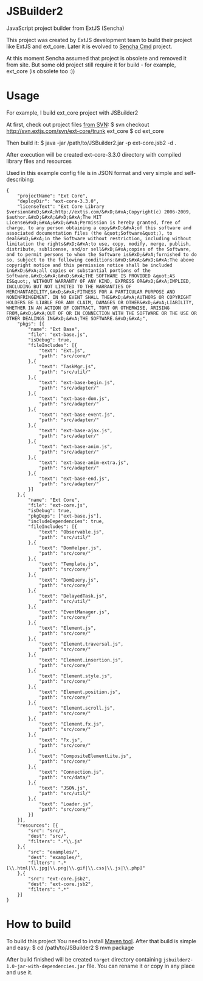 # JSBuilder2
JavaScript project builder from ExtJS (Sencha)

This project was created by ExtJS development team to build their project like ExtJS and ext_core.
Later it is evolved to [Sencha Cmd][1] project.

At this moment Sencha assumed that project is obsolete and removed it from site.
But some old project still require it for build - for example, ext_core (is obsolete too :))

# Usage
For example, I build ext_core project with JSBuilder2

At first, check out project files [from SVN][2]:
    $ svn checkout http://svn.extjs.com/svn/ext-core/trunk ext_core
    $ cd ext_core

Then build it:
    $ java -jar /path/to/JSBuilder2.jar -p ext-core.jsb2 -d .

After execution will be created ext-core-3.3.0 directory with compiled library files and resources

Used in this example config file is in JSON format and very simple and self-describing:

    {
	    "projectName": "Ext Core",
	    "deployDir": "ext-core-3.3.0",
	    "licenseText": "Ext Core Library $version&#xD;&#xA;http://extjs.com/&#xD;&#xA;Copyright(c) 2006-2009, $author.&#xD;&#xA;&#xD;&#xA;The MIT License&#xD;&#xA;&#xD;&#xA;Permission is hereby granted, free of charge, to any person obtaining a copy&#xD;&#xA;of this software and associated documentation files (the &quot;Software&quot;), to deal&#xD;&#xA;in the Software without restriction, including without limitation the rights&#xD;&#xA;to use, copy, modify, merge, publish, distribute, sublicense, and/or sell&#xD;&#xA;copies of the Software, and to permit persons to whom the Software is&#xD;&#xA;furnished to do so, subject to the following conditions:&#xD;&#xA;&#xD;&#xA;The above copyright notice and this permission notice shall be included in&#xD;&#xA;all copies or substantial portions of the Software.&#xD;&#xA;&#xD;&#xA;THE SOFTWARE IS PROVIDED &quot;AS IS&quot;, WITHOUT WARRANTY OF ANY KIND, EXPRESS OR&#xD;&#xA;IMPLIED, INCLUDING BUT NOT LIMITED TO THE WARRANTIES OF MERCHANTABILITY,&#xD;&#xA;FITNESS FOR A PARTICULAR PURPOSE AND NONINFRINGEMENT. IN NO EVENT SHALL THE&#xD;&#xA;AUTHORS OR COPYRIGHT HOLDERS BE LIABLE FOR ANY CLAIM, DAMAGES OR OTHER&#xD;&#xA;LIABILITY, WHETHER IN AN ACTION OF CONTRACT, TORT OR OTHERWISE, ARISING FROM,&#xD;&#xA;OUT OF OR IN CONNECTION WITH THE SOFTWARE OR THE USE OR OTHER DEALINGS IN&#xD;&#xA;THE SOFTWARE.&#xD;&#xA;",
	    "pkgs": [{
	        "name": "Ext Base",
	        "file": "ext-base.js",
	        "isDebug": true,
	        "fileIncludes": [{
	            "text": "Ext.js",
	            "path": "src/core/"
	        },{
	            "text": "TaskMgr.js",
	            "path": "src/util/"
	        },{
	            "text": "ext-base-begin.js",
	            "path": "src/adapter/"
	        },{
	            "text": "ext-base-dom.js",
	            "path": "src/adapter/"
	        },{
	            "text": "ext-base-event.js",
	            "path": "src/adapter/"
	        },{
	            "text": "ext-base-ajax.js",
	            "path": "src/adapter/"
	        },{
	            "text": "ext-base-anim.js",
	            "path": "src/adapter/"
	        },{
	            "text": "ext-base-anim-extra.js",
	            "path": "src/adapter/"
	        },{
	            "text": "ext-base-end.js",
	            "path": "src/adapter/"
	        }]
	    },{
	        "name": "Ext Core",
	        "file": "ext-core.js",
	        "isDebug": true,
	        "pkgDeps": ["ext-base.js"],
	        "includeDependencies": true,
	        "fileIncludes": [{
	            "text": "Observable.js",
	            "path": "src/util/"
	        },{
	            "text": "DomHelper.js",
	            "path": "src/core/"
	        },{
	            "text": "Template.js",
	            "path": "src/core/"
	        },{
	            "text": "DomQuery.js",
	            "path": "src/core/"
	        },{
	            "text": "DelayedTask.js",
	            "path": "src/util/"
	        },{
	            "text": "EventManager.js",
	            "path": "src/core/"
	        },{
	            "text": "Element.js",
	            "path": "src/core/"
	        },{
	            "text": "Element.traversal.js",
	            "path": "src/core/"
	        },{
	            "text": "Element.insertion.js",
	            "path": "src/core/"
	        },{
	            "text": "Element.style.js",
	            "path": "src/core/"
	        },{
	            "text": "Element.position.js",
	            "path": "src/core/"
	        },{
	            "text": "Element.scroll.js",
	            "path": "src/core/"
	        },{
	            "text": "Element.fx.js",
	            "path": "src/core/"
	        },{
	            "text": "Fx.js",
	            "path": "src/core/"
	        },{
	            "text": "CompositeElementLite.js",
	            "path": "src/core/"
	        },{
	            "text": "Connection.js",
	            "path": "src/data/"
	        },{
	            "text": "JSON.js",
	            "path": "src/util/"
	        },{
	            "text": "Loader.js",
	            "path": "src/core/"
	        }]
	    }],
	    "resources": [{
	        "src": "src/",
	        "dest": "src/",
	        "filters": ".*\\.js"
	    },{
	        "src": "examples/",
	        "dest": "examples/",
	        "filters": ".*[\\.html|\\.jpg|\\.png|\\.gif|\\.css|\\.js|\\.php]"
	    },{
	        "src": "ext-core.jsb2",
	        "dest": "ext-core.jsb2",
	        "filters": ".*"
	    }]
	}

# How to build

To build this project You need to install [Maven tool][3]. After that build is simple and easy:
    $ cd /path/to/JSBuilder2
    $ mvn package

After build finished will be created ``target`` directory containing ``jsbuilder2-1.0-jar-with-dependencies.jar`` file.
You can rename it or copy in any place and use it.

[1]: https://www.sencha.com/products/extjs/cmd-download/
[2]: https://www.sencha.com/forum/showthread.php?122963-Ext-core-download-location-missing-on-new-site
[3]: https://maven.apache.org/
